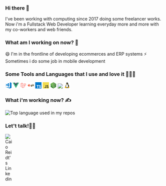 ### Hi there 👋

 I've been working with computing since 2017 doing some freelancer works. Now i'm a Fullstack Web Developer learning everyday more and more with my co-workers and web friends.

### What am I working on now? 🔭
😄 I'm in the frontline of developing ecommerces and ERP systems
⚡ Sometimes i do some job in mobile development


### Some Tools and Languages that I use and love it 👨🏻‍💻


<code><img height="20" src="https://raw.githubusercontent.com/github/explore/80688e429a7d4ef2fca1e82350fe8e3517d3494d/topics/visual-studio-code/visual-studio-code.png"></code>
<code><img height="20" src="https://raw.githubusercontent.com/github/explore/80688e429a7d4ef2fca1e82350fe8e3517d3494d/topics/vue/vue.png"></code>
<code><img height="20" src="https://raw.githubusercontent.com/github/explore/56a826d05cf762b2b50ecbe7d492a839b04f3fbf/topics/laravel/laravel.png"></code>
<code><img height="20" src="https://raw.githubusercontent.com/github/explore/80688e429a7d4ef2fca1e82350fe8e3517d3494d/topics/git/git.png"></code>
<code><img height="20" src="https://raw.githubusercontent.com/github/explore/80688e429a7d4ef2fca1e82350fe8e3517d3494d/topics/typescript/typescript.png"></code>
<code><img height="20" src="https://raw.githubusercontent.com/github/explore/80688e429a7d4ef2fca1e82350fe8e3517d3494d/topics/javascript/javascript.png"></code>
<code><img height="20" src="https://raw.githubusercontent.com/github/explore/80688e429a7d4ef2fca1e82350fe8e3517d3494d/topics/nodejs/nodejs.png"></code>
<code><img height="20" src="https://avatars2.githubusercontent.com/u/13810373?s=200&v=4"></code>
<code><img height="20" src="https://raw.githubusercontent.com/github/explore/80688e429a7d4ef2fca1e82350fe8e3517d3494d/topics/linux/linux.png"></code>

### What i'm working now? ✍️

<img width="" src="https://github-readme-stats.vercel.app/api/top-langs/?username=qreidt&layout=compact&hide_title=1&card_width=300" alt="Top language used in my repos" />

### Let't talk!🤘🏻 
<a href="https://www.linkedin.com/in/pedro-ramos-97168a189/" target="_blank">
  <img align="left" alt="Caio Reidt's Linkedin" width="22px" src="https://cdn.jsdelivr.net/npm/simple-icons@v3/icons/linkedin.svg" />
</a>
